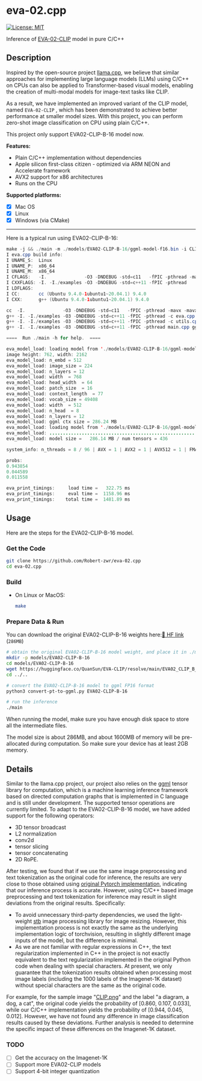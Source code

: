 # eva-02.cpp

[![License: MIT](https://img.shields.io/badge/license-MIT-blue.svg)](https://opensource.org/licenses/MIT)

Inference of [EVA-02-CLIP](https://arxiv.org/abs/2303.15389) model in pure C/C++

## Description

Inspired by the open-source project [llama.cpp](https://github.com/ggerganov/llama.cpp), we believe that similar approaches for implementing large language models (LLMs) using C/C++ on CPUs can also be applied to Transformer-based visual models, enabling the creation of multi-modal models for image-text tasks like CLIP.

As a result, we have implemented an improved variant of the CLIP model, named `EVA-02-CLIP` , which has been demonstrated to achieve better performance at smaller model sizes. With this project, you can perform zero-shot image classification on CPU using plain C/C++.

This project only support EVA02-CLIP-B-16 model now.

**Features:**

- Plain C/C++ implementation without dependencies
- Apple silicon first-class citizen - optimized via ARM NEON and Accelerate framework
- AVX2 support for x86 architectures
- Runs on the CPU

**Supported platforms:**

- [x] Mac OS
- [x] Linux
- [x] Windows (via CMake)

---

Here is a typical run using EVA02-CLIP-B-16:

```java
make -j && ./main -m ./models/EVA02-CLIP-B-16/ggml-model-f16.bin -i CLIP.png -c "a diagram,a dog,a cat"
I eva.cpp build info: 
I UNAME_S:  Linux
I UNAME_P:  x86_64
I UNAME_M:  x86_64
I CFLAGS:   -I.              -O3 -DNDEBUG -std=c11   -fPIC -pthread -mavx -mavx2 -mfma -mf16c -msse3 -mavx512f -mavx512bw -mavx512dq -mavx512vl -mavx512cd
I CXXFLAGS: -I. -I./examples -O3 -DNDEBUG -std=c++11 -fPIC -pthread
I LDFLAGS:  
I CC:       cc (Ubuntu 9.4.0-1ubuntu1~20.04.1) 9.4.0
I CXX:      g++ (Ubuntu 9.4.0-1ubuntu1~20.04.1) 9.4.0

cc  -I.              -O3 -DNDEBUG -std=c11   -fPIC -pthread -mavx -mavx2 -mfma -mf16c -msse3 -mavx512f -mavx512bw -mavx512dq -mavx512vl -mavx512cd   -c ggml.c -o ggml.o
g++ -I. -I./examples -O3 -DNDEBUG -std=c++11 -fPIC -pthread -c eva.cpp -o eva.o
g++ -I. -I./examples -O3 -DNDEBUG -std=c++11 -fPIC -pthread -c utils.cpp -o utils.o
g++ -I. -I./examples -O3 -DNDEBUG -std=c++11 -fPIC -pthread main.cpp ggml.o eva.o utils.o -o main 

====  Run ./main -h for help.  ====

eva_model_load: loading model from './models/EVA02-CLIP-B-16/ggml-model-f16.bin' - please wait ...
image height: 762, width: 2162
eva_model_load: n_embd = 512
eva_model_load: image_size = 224
eva_model_load: n_layers = 12
eva_model_load: width  = 768
eva_model_load: head_width  = 64
eva_model_load: patch_size  = 16
eva_model_load: context_length  = 77
eva_model_load: vocab_size = 49408
eva_model_load: width  = 512
eva_model_load: n_head  = 8
eva_model_load: n_layers = 12
eva_model_load: ggml ctx size = 286.24 MB
eva_model_load: loading model from './models/EVA02-CLIP-B-16/ggml-model-f16.bin'
eva_model_load: ...................................................... done
eva_model_load: model size =   286.14 MB / num tensors = 436

system_info: n_threads = 8 / 96 | AVX = 1 | AVX2 = 1 | AVX512 = 1 | FMA = 1 | NEON = 0 | ARM_FMA = 0 | F16C = 1 | FP16_VA = 0 | WASM_SIMD = 0 | BLAS = 0 | SSE3 = 1 | VSX = 0 | 

probs:
0.943854
0.044589
0.011558

eva_print_timings:     load time =   322.75 ms
eva_print_timings:     eval time =  1158.96 ms
eva_print_timings:    total time =  1481.89 ms
```

## Usage

Here are the steps for the EVA02-CLIP-B-16 model.

### Get the Code

```bash
git clone https://github.com/Robert-zwr/eva-02.cpp
cd eva-02.cpp
```

### Build

- On Linux or MacOS:

  ```bash
  make
  ```

### Prepare Data & Run

You can download the original EVA02-CLIP-B-16 weights here:[🤗 HF link](https://huggingface.co/QuanSun/EVA-CLIP/blob/main/EVA02_CLIP_B_psz16_s8B.pt) (`286MB`)

```bash
# obtain the original EVA02-CLIP-B-16 model weight, and place it in ./models/EVA02-CLIP-B-16
mkdir -p models/EVA02-CLIP-B-16
cd models/EVA02-CLIP-B-16
wget https://huggingface.co/QuanSun/EVA-CLIP/resolve/main/EVA02_CLIP_B_psz16_s8B.pt
cd ../..

# convert the EVA02-CLIP-B-16 model to ggml FP16 format
python3 convert-pt-to-ggml.py EVA02-CLIP-B-16

# run the inference
./main
```

When running the model, make sure you have enough disk space to store all the intermediate files.

The model size is about 286MB, and about 1600MB of memory will be pre-allocated during computation. So make sure your device has at least 2GB memory. 

## Details

Similar to the llama.cpp project, our project also relies on the [ggml](https://github.com/ggerganov/ggml) tensor library for computation, which is a machine learning inference framework based on directed computation graphs that is implemented in C language and is still under development. The supported tensor operations are currently limited. To adapt to the EVA02-CLIP-B-16 model, we have added support for the following operators:

+ 3D tensor broadcast
+ L2 normalization
+ conv2d
+ tensor slicing
+ tensor concatenating
+ 2D RoPE.

After testing, we found that if we use the same image preprocessing and text tokenization as the original code for inference, the results are very close to those obtained using [original Pytorch implementation](https://github.com/baaivision/EVA/tree/master/EVA-CLIP), indicating that our inference process is accurate. However, using C/C++ based image preprocessing and text tokenization for inference may result in slight deviations from the original results. Specifically:

- To avoid unnecessary third-party dependencies, we used the light-weight [stb](https://github.com/nothings/stb) image processing library for image resizing. However, this implementation process is not exactly the same as the underlying implementation logic of torchvision, resulting in slightly different image inputs of the model, but the difference is minimal.
- As we are not familiar with regular expressions in C++, the text regularization implemented in C++ in the project is not exactly equivalent to the text regularization implemented in the original Python code when dealing with special characters. At present, we only guarantee that the tokenization results obtained when processing most image labels (including the 1000 labels of the Imagenet-1K dataset) without special characters are the same as the original code.

For example, for the sample image "[CLIP.png](https://github.com/Robert-zwr/eva-02.cpp/blob/main/CLIP.png)" and the label "a diagram, a dog, a cat", the original code yields the probability of [0.860, 0.107, 0.033], while our C/C++ implementation yields the probability of [0.944, 0.045, 0.012]. However, we have not found any difference in image classification results caused by these deviations. Further analysis is needed to determine the specific impact of these differences on the Imagenet-1K dataset.

### TODO

- [ ] Get the accuracy on the Imagenet-1K
- [ ] Support more EVA02-CLIP models
- [ ] Support 4-bit integer quantization

